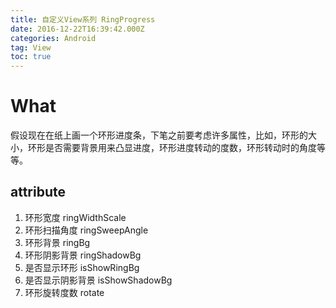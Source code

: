 ```yaml
---
title: 自定义View系列 RingProgress
date: 2016-12-22T16:39:42.000Z
categories: Android
tag: View
toc: true
---
```


# What

假设现在在纸上画一个环形进度条，下笔之前要考虑许多属性，比如，环形的大小，环形是否需要背景用来凸显进度，环形进度转动的度数，环形转动时的角度等等。

## attribute

1.  环形宽度 ringWidthScale
2.  环形扫描角度 ringSweepAngle
3.  环形背景 ringBg
4.  环形阴影背景 ringShadowBg
5.  是否显示环形 isShowRingBg
6.  是否显示阴影背景 isShowShadowBg
7.  环形旋转度数 rotate
